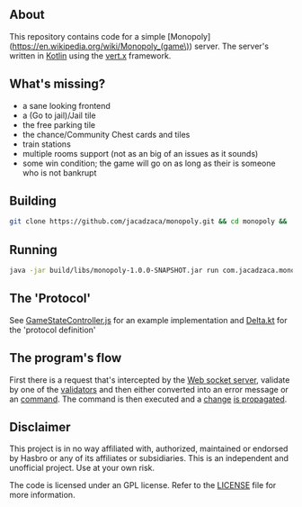 ## About
This repository contains code for a simple [Monopoly](https://en.wikipedia.org/wiki/Monopoly_(game\)) server. The server's written in [Kotlin](https://kotlinlang.org/) using the [vert.x](https://vertx.io/) framework.

## What's missing?
- a sane looking frontend
- a (Go to jail)/Jail tile
- the free parking tile
- the chance/Community Chest cards and tiles
- train stations
- multiple rooms support (not as an big of an issues as it sounds)
- some win condition; the game will go on as long as their is someone who is not bankrupt

## Building
```bash
git clone https://github.com/jacadzaca/monopoly.git && cd monopoly && ./gradlew shadowJar
```

## Running
```bash
java -jar build/libs/monopoly-1.0.0-SNAPSHOT.jar run com.jacadzaca.monopoly.HttpServer --launcher-class=io.vertx.core.Launcher -Dstarting_balance=2000
```

## The 'Protocol'
See [GameStateController.js](https://github.com/jacadzaca/monopoly/blob/master/resources/GameStateController.js) for an example implementation and [Delta.kt](https://github.com/jacadzaca/monopoly/blob/master/src/main/kotlin/com/jacadzaca/monopoly/gamelogic/Delta.kt) for the 'protocol definition'

## The program's flow
First there is a request that's intercepted by the [Web socket server](https://github.com/jacadzaca/monopoly/blob/master/src/main/kotlin/com/jacadzaca/monopoly/WebSocketGameServer.kt), validate by one of the [validators](https://github.com/jacadzaca/monopoly/tree/master/src/main/kotlin/com/jacadzaca/monopoly/requests/validators) and then either converted into an error message or an [command](https://github.com/jacadzaca/monopoly/tree/master/src/main/kotlin/com/jacadzaca/monopoly/gamelogic/commands).
The command is then executed and a [change](https://github.com/jacadzaca/monopoly/blob/master/src/main/kotlin/com/jacadzaca/monopoly/gamelogic/Delta.kt) [is propagated](https://github.com/jacadzaca/monopoly/blob/master/src/main/kotlin/com/jacadzaca/monopoly/gameroom/GameRoomVerticle.kt).

## Disclaimer
This project is in no way affiliated with, authorized, maintained or endorsed by Hasbro or any of its affiliates or subsidiaries. This is an independent and unofficial project. Use at your own risk.

The code is licensed under an GPL license. Refer to the [LICENSE](https://raw.githubusercontent.com/jacadzaca/monopoly/master/LICENSE) file for more information.

